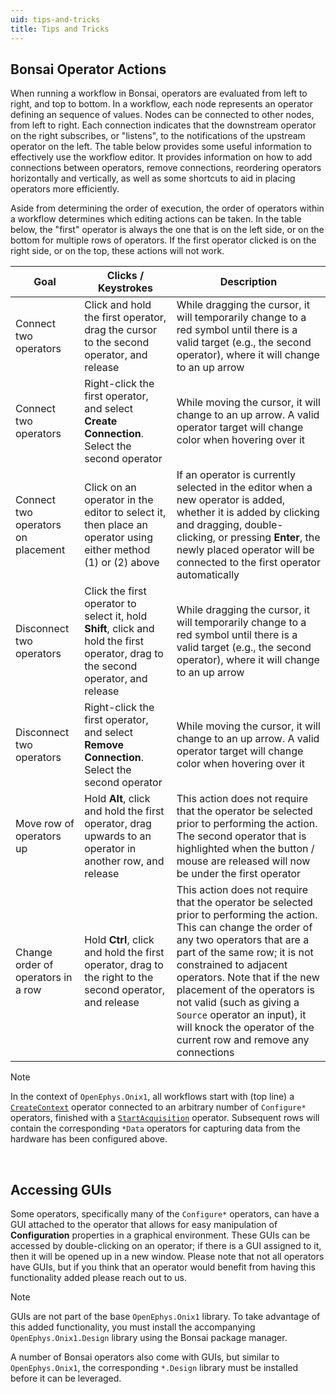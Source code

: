 ```yaml
---
uid: tips-and-tricks
title: Tips and Tricks
---
```


## Bonsai Operator Actions

When running a workflow in Bonsai, operators are evaluated from left to right, and top to bottom. In a workflow, each node represents an operator defining an sequence of values. Nodes can be connected to other nodes, from left to right. Each connection indicates that the downstream operator on the right subscribes, or "listens", to the notifications of the upstream operator on the left. The table below provides some useful information to effectively use the workflow editor. It provides information on how to add connections between operators, remove connections, reordering operators horizontally and vertically, as well as some shortcuts to aid in placing operators more efficiently.

Aside from determining the order of execution, the order of operators within a workflow determines which editing actions can be taken. In the table below, the "first" operator is always the one that is on the left side, or on the bottom for multiple rows of operators. If the first operator clicked is on the right side, or on the top, these actions will not work.

| Goal | Clicks / Keystrokes | Description |
| ---- | ------------------- | ----------- |
| Connect two operators | Click and hold the first operator, drag the cursor to the second operator, and release | While dragging the cursor, it will temporarily change to a red symbol until there is a valid target (e.g., the second operator), where it will change to an up arrow |
| Connect two operators | Right-click the first operator, and select **Create Connection**. Select the second operator | While moving the cursor, it will change to an up arrow. A valid operator target will change color when hovering over it |
| Connect two operators on placement | Click on an operator in the editor to select it, then place an operator using either method (1) or (2) above | If an operator is currently selected in the editor when a new operator is added, whether it is added by clicking and dragging, double-clicking, or pressing **Enter**, the newly placed operator will be connected to the first operator automatically |
| Disconnect two operators | Click the first operator to select it, hold **Shift**, click and hold the first operator, drag to the second operator, and release | While dragging the cursor, it will temporarily change to a red symbol until there is a valid target (e.g., the second operator), where it will change to an up arrow |
| Disconnect two operators | Right-click the first operator, and select **Remove Connection**. Select the second operator | While moving the cursor, it will change to an up arrow. A valid operator target will change color when hovering over it |
| Move row of operators up | Hold **Alt**, click and hold the first operator, drag upwards to an operator in another row, and release | This action does not require that the operator be selected prior to performing the action. The second operator that is highlighted when the button / mouse are released will now be under the first operator |
| Change order of operators in a row | Hold **Ctrl**, click and hold the first operator, drag to the right to the second operator, and release | This action does not require that the operator be selected prior to performing the action. This can change the order of any two operators that are a part of the same row; it is not constrained to adjacent operators. Note that if the new placement of the operators is not valid (such as giving a `Source` operator an input), it will knock the operator of the current row and remove any connections |

> [!Note]
> In the context of `OpenEphys.Onix1`, all workflows start with (top line) a [`CreateContext`](xref:OpenEphys.Onix1.CreateContext) operator connected to an arbitrary number of `Configure*` operators, finished with a [`StartAcquisition`](xref:OpenEphys.Onix1.StartAcquisition) operator. Subsequent rows will contain the corresponding `*Data` operators for capturing data from the hardware has been configured above.

<br>

## Accessing GUIs

Some operators, specifically many of the `Configure*` operators, can have a GUI attached to the operator that allows for easy manipulation of **Configuration** properties in a graphical environment. These GUIs can be accessed by double-clicking on an operator; if there is a GUI assigned to it, then it will be opened up in a new window. Please note that not all operators have GUIs, but if you think that an operator would benefit from having this functionality added please reach out to us.

> [!Note]
> GUIs are not part of the base `OpenEphys.Onix1` library. To take advantage of this added functionality, you must install the accompanying `OpenEphys.Onix1.Design` library using the Bonsai package manager.

A number of Bonsai operators also come with GUIs, but similar to `OpenEphys.Onix1`, the corresponding `*.Design` library must be installed before it can be leveraged.
